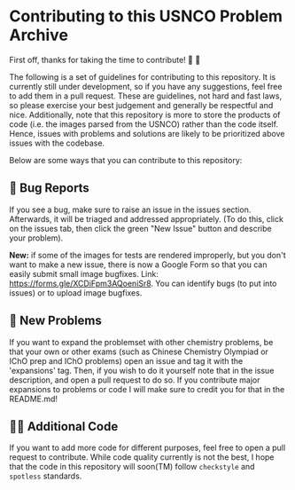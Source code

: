 # Contributing to this USNCO Problem Archive

First off, thanks for taking the time to contribute! :heartbeat: :100:

The following is a set of guidelines for contributing to this repository. It is currently still under development, so if you have any suggestions, feel free to add them in a pull request. These are guidelines, not hard and fast laws, so please exercise your best judgement and generally be respectful and nice. Additionally, note that this repository is more to store the products of code (i.e. the images parsed from the USNCO) rather than the code itself. Hence, issues with problems and solutions are likely to be prioritized above issues with the codebase.

Below are some ways that you can contribute to this repository:

## :bug: Bug Reports

If you see a bug, make sure to raise an issue in the issues section. Afterwards, it will be triaged and addressed appropriately. (To do this, click on the issues tab, then click the green "New Issue" button and describe your problem).

**New:** if some of the images for tests are rendered improperly, but you don't want to make a new issue, there is now a Google Form so that you can easily submit small image bugfixes. Link: https://forms.gle/XCDiFpm3AQoeniSr8. You can identify bugs (to put into issues) or to upload image bugfixes.

## :test_tube: New Problems

If you want to expand the problemset with other chemistry problems, be that your own or other exams (such as Chinese Chemistry Olympiad or IChO prep and IChO problems) open an issue and tag it with the 'expansions' tag. Then, if you wish to do it yourself note that in the issue description, and open a pull request to do so. If you contribute major expansions to problems or code I will make sure to credit you for that in the README.md! 

## :man_technologist: Additional Code

If you want to add more code for different purposes, feel free to open a pull request to contribute. While code quality currently is not the best, I hope that the code in this repository will soon(TM) follow `checkstyle` and `spotless` standards.
